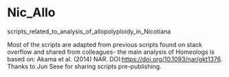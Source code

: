 # Nic_Allo
scripts_related_to_analysis_of_allopolyploidy_in_Nicotiana

Most of the scripts are adapted from previous scripts found on stack overflow and shared from colleagues- the main analysis of Homeologs is based on:
Akama et al. (2014) NAR. DOI:https://doi.org/10.1093/nar/gkt1376.
Thanks to Jun Sese for sharing scripts pre-publishing.



